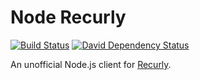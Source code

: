 Node Recurly
============
[![Build Status](https://travis-ci.org/adrianchia/node-recurly.svg?branch=master)](https://travis-ci.org/adrianchia/node-recurly)
[![David Dependency Status](https://david-dm.org/adrianchia/node-recurly.svg)](https://david-dm.org/adrianchia/node-recurly)

An unofficial Node.js client for [Recurly](https://www.recurly.com).
